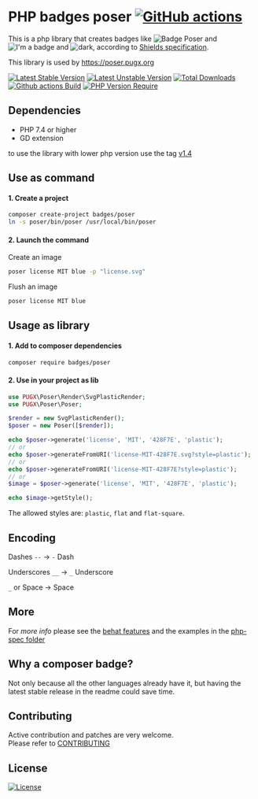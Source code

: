 # PHP badges poser [![GitHub actions](https://github.com/badges/poser/workflows/Build/badge.svg)](https://github.com/badges/poser/actions)

This is a php library that creates badges like ![Badge Poser](https://cdn.rawgit.com/badges/poser/master/badge-poser.svg) and ![I'm a badge](https://cdn.rawgit.com/badges/poser/master/i_m-badge.svg) and ![dark](https://cdn.rawgit.com/badges/poser/master/today-dark.svg),
according to [Shields specification](https://github.com/badges/shields#specification).

This library is used by https://poser.pugx.org

[![Latest Stable Version](https://poser.pugx.org/badges/poser/version.svg)](https://packagist.org/packages/badges/poser) [![Latest Unstable Version](https://poser.pugx.org/badges/poser/v/unstable.svg)](//packagist.org/packages/badges/poser) [![Total Downloads](https://poser.pugx.org/badges/poser/downloads.svg)](https://packagist.org/packages/badges/poser)
[![Github actions Build](https://github.com/badges/poser/workflows/Build/badge.svg)](//packagist.org/packages/badges/poser)
[![PHP Version Require](http://poser.pugx.org/badges/poser/require/php)](https://packagist.org/packages/badges/poser)

## Dependencies

* PHP 7.4 or higher
* GD extension

to use the library with lower php version use the tag [v1.4](https://github.com/badges/poser/tree/v1.4.0)

## Use as command

#### 1. Create a project

```bash
composer create-project badges/poser
ln -s poser/bin/poser /usr/local/bin/poser
```

#### 2. Launch the command

Create an image
```bash
poser license MIT blue -p "license.svg"
```

Flush an image
```bash
poser license MIT blue
```

## Usage as library

#### 1. Add to composer dependencies

```bash
composer require badges/poser
```

#### 2. Use in your project as lib

```php
use PUGX\Poser\Render\SvgPlasticRender;
use PUGX\Poser\Poser;

$render = new SvgPlasticRender();
$poser = new Poser([$render]);

echo $poser->generate('license', 'MIT', '428F7E', 'plastic');
// or
echo $poser->generateFromURI('license-MIT-428F7E.svg?style=plastic');
// or
echo $poser->generateFromURI('license-MIT-428F7E?style=plastic');
// or
$image = $poser->generate('license', 'MIT', '428F7E', 'plastic');

echo $image->getStyle();
```

The allowed styles are: `plastic`, `flat` and `flat-square`.


## Encoding

Dashes `--` → `-` Dash

Underscores `__` → `_` Underscore

`_` or Space → Space


## More

For *more info* please see the [behat features](./features/)
and the examples in the [php-spec folder](./spec/)


## Why a composer badge?

Not only because all the other languages already have it, but having the latest stable release in the readme could save time.


## Contributing

Active contribution and patches are very welcome.  
Please refer to [CONTRIBUTING](CONTRIBUTING.md)


## License

[![License](https://poser.pugx.org/badges/poser/license.svg)](./LICENSE)
